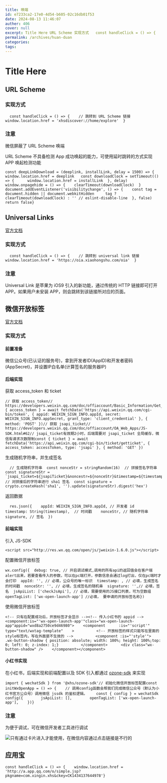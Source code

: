 ```yaml
---
title: 唤端
id: e7233ca2-17e0-4d54-b605-02c16db01f53
date: 2024-08-13 11:46:07
auther: 406
cover: null
excerpt: Title Here URL Scheme 实现方式   const handleClick = () => {    // 跳转到 URL Scheme 链接    window.location.href = 'xhsdiscover//home/explore'  } 注意 微信屏蔽了 U
permalink: /archives/huan-duan
categories:
tags: 
---
```


# Title Here


## URL Scheme

### 实现方式

```
  const handleClick = () => {    // 跳转到 URL Scheme 链接    window.location.href = 'xhsdiscover://home/explore'  }
```

### 注意

微信屏蔽了 URL Scheme 唤端

URL Scheme 不具备检测 App 成功唤起的能力，可使用延时跳转的方式实现 APP 唤起检测功能

```
const deepLinkDownload = (deeplink, installLink, delay = 1500) => {  window.location.href = deeplink   const downloadClock = setTimeout(() => {      window.location.href = installLink  }, delay)   window.onpagehide = () => {    clearTimeout(downloadClock)  }   document.addEventListener('visibilitychange', () => {    const tag = document.hidden || document.webkitHidden     tag ? clearTimeout(downloadClock) : '' // eslint-disable-line  }, false)   return false}
```

## Universal Links

[官方文档](https://developer.apple.com/library/archive/documentation/General/Conceptual/AppSearch/UniversalLinks.html#//apple_ref/doc/uid/TP40016308-CH12-SW2)

### 实现方式

```
  const handleClick = () => {    // 跳转到 universal link 链接    window.location.href = 'https://oia.xiaohongshu.com/oia'  }
```

### 注意

Universal Link 是苹果为 iOS9 引入的新功能，通过传统的 HTTP 链接即可打开 APP。如果用户未安装 APP，则会跳转到该链接所对应的页面。

## 微信开放标签

[官方文档](https://developers.weixin.qq.com/doc/offiaccount/OA_Web_Apps/Wechat_Open_Tag.html#%E8%B7%B3%E8%BD%ACAPP%EF%BC%9Awx-open-launch-app)

### 实现方式

#### 前置准备

微信公众号(已认证的服务号)，拿到开发者ID(AppID)和开发者密码(AppSecret)，并设置IP白名单(计算签名的服务器IP)

#### 后端实现

获取 access\_token 和 ticket

```
// 获取 access_token// https://developers.weixin.qq.com/doc/offiaccount/Basic_Information/Get_access_token.htmlconst { access_token } = await fetchData('https://api.weixin.qq.com/cgi-bin/token', { appid: WEIXIN_SIGN_INFO.appId, secret: WEIXIN_SIGN_INFO.appSecret, grant_type: 'client_credential' }, { method: 'POST' })// 获取 jsapi_ticket// https://developers.weixin.qq.com/doc/offiaccount/OA_Web_Apps/JS-SDK.html#62// jsapi_ticket有效期2小时，后端需要对 jsapi_ticket 全局缓存，微信有请求次数限制const { ticket } = await fetchData('https://api.weixin.qq.com/cgi-bin/ticket/getticket', { access_token: accessToken, type: 'jsapi' }, { method: 'GET' })
```

生成随机字符串，并生成签名

```
  // 生成随机字符串  const nonceStr = stringRandom(16)  // 拼接签名字符串  const signatureStr = `jsapi_ticket=${jsapiTicket}&noncestr=${nonceStr}&timestamp=${timestamp}&url=${req.query.url}`  // 对拼接后的字符串进行 sha1 签名  const signature = crypto.createHash('sha1', '').update(signatureStr).digest('hex')
```

返回数据

```
  res.json({    appId: WEIXIN_SIGN_INFO.appId, // 开发者 id    timestamp: String(timestamp),  // 时间戳    nonceStr, // 随机字符串    signature, // 签名  })
```

#### 前端实现

引入 JS-SDK

```
<script src="http://res.wx.qq.com/open/js/jweixin-1.6.0.js"></script>
```

配置微信开放标签

```
wx.config({  debug: true, // 开启调试模式,调用的所有api的返回值会在客户端alert出来，若要查看传入的参数，可以在pc端打开，参数信息会通过log打出，仅在pc端时才会打印  appId: '', // 必填，公众号的唯一标识  timestamp: , // 必填，生成签名的时间戳  nonceStr: '', // 必填，生成签名的随机串  signature: '',// 必填，签名  jsApiList: ['checkJsApi'], // 必填，需要使用的JS接口列表，可为空数组  openTagList: ['wx-open-launch-app'] //必填， 要申请的开放标签名称})
```

使用微信开放标签

```
<!-- 只有在配置成功后，开放标签才会显示 --><!-- 传入小红书的 appid --><component:is="'wx-open-launch-app'"class="wx-open-launch-app"appid="wxd8a2750ce9d46980">    <component      :is="'script'"      type="text/wxtag-template"    >          <!-- 开放标签的样式只能写在里面的style标签内，写在外面是不生效的 -->          <component :is="'style'">            .wx-button-shadow { position: absolute; width: 100%; height: 100%;top: 0; left: 0; z-index: 1;}          </component>      <div class="wx-button-shadow" />    </component></component>
```

#### 小红书实现

在小红书，后端实现和前端配置以及 SDK 引入都通过 [ozone-sdk](https://code.devops.xiaohongshu.com/fe/hybrid/ozone-sdk) 来实现

```
import { wechatSdk } from '@xhs/ozone-sdk'// 初始化微信开放标签配置const initWxOpenApp = () => {    // 调用config函数会帮我们完成微信公众号（默认为小红书官方公众号）调用微信 jssdk 的鉴权逻辑。    const { config } = wechatSdk    config({        jsApiList: [],        openTagList: ['wx-open-launch-app'],    })}
```

### 注意

为便于调试，可在微信开发者工具进行调试

![](https://xhs-doc.xhscdn.com/10400250315e3vfjqg2009b7aos?imageView2/2/w/1600)只有通过卡片进入才能使用，在微信内容通过点击链接是不行的

## 应用宝

```
const handleClick = () => {    window.location.href = 'http://a.app.qq.com/o/simple.jsp?pkgname=com.xingin.xhs&ckey=CK1434137644978'}
```
